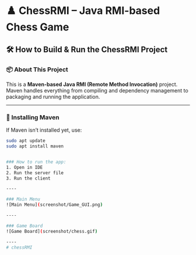# ♟️ ChessRMI – Java RMI-based Chess Game

## 🛠️ How to Build & Run the ChessRMI Project

### 📦 About This Project

This is a **Maven-based Java RMI (Remote Method Invocation)** project. Maven handles everything from compiling and dependency management to packaging and running the application.

---

### 🔧 Installing Maven

If Maven isn’t installed yet, use:

```bash
sudo apt update
sudo apt install maven


### How to run the app:
1. Open in IDE
2. Run the server file
3. Run the client

----

### Main Menu
![Main Menu](screenshot/Game_GUI.png)

----

### Game Board
![Game Board](screenshot/chess.gif)

----
# chessRMI
